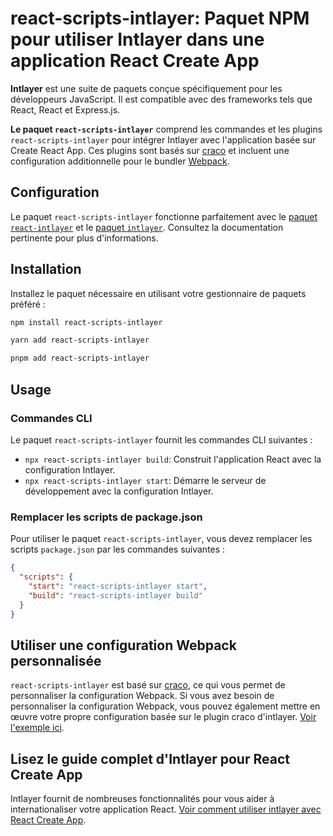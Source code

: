 # react-scripts-intlayer: Paquet NPM pour utiliser Intlayer dans une application React Create App

**Intlayer** est une suite de paquets conçue spécifiquement pour les développeurs JavaScript. Il est compatible avec des frameworks tels que React, React et Express.js.

**Le paquet `react-scripts-intlayer`** comprend les commandes et les plugins `react-scripts-intlayer` pour intégrer Intlayer avec l'application basée sur Create React App. Ces plugins sont basés sur [craco](https://craco.js.org/) et incluent une configuration additionnelle pour le bundler [Webpack](https://webpack.js.org/).

## Configuration

Le paquet `react-scripts-intlayer` fonctionne parfaitement avec le [paquet `react-intlayer`](https://github.com/aymericzip/intlayer/blob/main/docs/fr/packages/react-intlayer/index.md) et le [paquet `intlayer`](https://github.com/aymericzip/intlayer/blob/main/docs/fr/packages/intlayer/index.md). Consultez la documentation pertinente pour plus d'informations.

## Installation

Installez le paquet nécessaire en utilisant votre gestionnaire de paquets préféré :

```bash packageManager="npm"
npm install react-scripts-intlayer
```

```bash packageManager="yarn"
yarn add react-scripts-intlayer
```

```bash packageManager="pnpm"
pnpm add react-scripts-intlayer
```

## Usage

### Commandes CLI

Le paquet `react-scripts-intlayer` fournit les commandes CLI suivantes :

- `npx react-scripts-intlayer build`: Construit l'application React avec la configuration Intlayer.
- `npx react-scripts-intlayer start`: Démarre le serveur de développement avec la configuration Intlayer.

### Remplacer les scripts de package.json

Pour utiliser le paquet `react-scripts-intlayer`, vous devez remplacer les scripts `package.json` par les commandes suivantes :

```json fileName="package.json"
{
  "scripts": {
    "start": "react-scripts-intlayer start",
    "build": "react-scripts-intlayer build"
  }
}
```

## Utiliser une configuration Webpack personnalisée

`react-scripts-intlayer` est basé sur [craco](https://craco.js.org/), ce qui vous permet de personnaliser la configuration Webpack.
Si vous avez besoin de personnaliser la configuration Webpack, vous pouvez également mettre en œuvre votre propre configuration basée sur le plugin craco d'intlayer. [Voir l'exemple ici](https://github.com/aymericzip/intlayer/blob/main/examples/react-app/craco.config.js).

## Lisez le guide complet d'Intlayer pour React Create App

Intlayer fournit de nombreuses fonctionnalités pour vous aider à internationaliser votre application React.
[Voir comment utiliser intlayer avec React Create App](https://github.com/aymericzip/intlayer/blob/main/docs/fr/intlayer_with_create_react_app.md).
